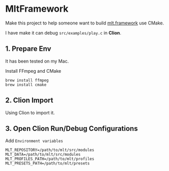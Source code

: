 # MltFramework

Make this project to help someone want to build [mlt.framework](https://www.mltframework.org/) use CMake.

I have make it can debug `src/examples/play.c` in **Clion**.

## 1. Prepare Env

It has been tested on my Mac.


Install FFmpeg and CMake

    brew install ffmpeg
    brew install cmake


## 2. Clion Import

Using Clion to import it.

## 3. Open Clion Run/Debug Configurations

Add `Environment variables`

    MLT_REPOSITORY=/path/to/mlt/src/modules
    MLT_DATA=/path/to/mlt/src/modules
    MLT_PROFILES_PATH=/path/to/mlt/profiles
    MLT_PRESETS_PATH=/path/to/mlt/presets
